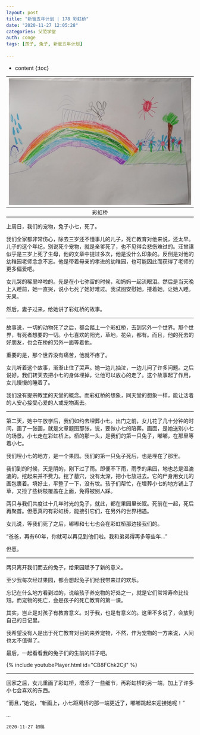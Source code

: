 ```yaml
---
layout: post
title: "新爸五年计划 | 178 彩虹桥"
date: "2020-11-27 12:05:28"
categories: 父范学堂
auth: conge
tags: [孩子, 兔子, 新爸五年计划]

---
```

* content
{:toc}


|![Rainbow Bridge](/assets/images/父范学堂/20201123_rainbow-bridge.jpg)|
|:----:|
|彩虹桥|


上周日，我们的宠物，兔子小七，死了。

我们全家都非常伤心，除去三岁还不懂事儿的儿子，死亡教育对他来说，还太早。儿子的这个年纪，别说死个宠物，就是亲爹死了，也不见得会悲伤难过的。汪曾祺似乎是三岁上死了生母，他的文章中提过多次，他是没什么印象的。反倒是对他的幼稚园老师念念不忘。他是带着母亲的孝进的幼稚园，也可能因此而获得了老师的更多偏爱吧。

女儿哭的稀里哗啦的。先是在小七弥留的时候，和妈妈一起流眼泪。然后是当天晚上入睡前，她一直哭，说小七死了她好难过。我试图安慰她，搂着她，让她入睡。无果。

然后，妻子过来，给她讲了彩虹桥的故事。





----

故事说，一切的动物死了之后，都会踏上一个彩虹桥，去到另外一个世界。那个世界，有死者想要的一切。小七喜欢的阳光，草地，花朵，都有。而且，他的死去的好朋友，也会在桥的另外一面等着他。

重要的是，那个世界没有痛苦，他就不疼了。

女儿听着这个故事，渐渐止住了哭声。她一边儿抽泣，一边儿问了许多问题。之后说好，我们转天去把小七的身体埋掉，让他可以放心的走了。这个故事起了作用，女儿慢慢的睡着了。

我们没有提宗教里的天堂的概念。而彩虹桥的想象，同天堂的想象一样，能让活着的人安心接受心爱的人或宠物离去。

----

第二天，她中午放学后，我们如约去埋葬小七。出门之前，女儿花了几十分钟的时间，画了一张画，就是文章题图那张，说，要做小七的陪葬。画面，是她送别小七的场景。小七走在彩虹桥上。桥的那一头，是我们的第一只兔子，嘟嘟，在那里等着小七。

我们埋小七的地方，是一个果园。我们的第一只兔子死后，也是埋在了那里。

我们到的时候，天是阴的，刚下过了雨。即便不下雨，雨季的果园，地也总是湿漉漉的。挖起来并不费力。挖了墓穴，没有太深，把小七放进去。它的尸身用女儿的画包裹着。填好土，平整了一下，没有坟。孩子们帮忙，在埋葬小七的地方铺上了草，又捡了些树枝覆盖在上面，免得被别人踩。

两只与我们共度过十几年时光的兔子，就此，都在果园里长眠。死前在一起，死后再聚首。但愿真的有彩虹桥，能接引它们，在另外的世界相遇。

女儿说，等我们死了之后，嘟嘟和七七也会在彩虹桥那边接我们的。

“爸爸，再有60年，你就可以再见到他们啦。我和弟弟得再多等些年...”

但愿。

----


两只离开我们而去的兔子，给果园赋予了新的意义。

至少我每次经过果园，都会想起兔子们给我带来过的欢乐。

忘记在什么地方看到过的，说给孩子养宠物的好处之一，就是它们常常寿命比较短。而宠物的死亡，会是孩子的死亡教育的第一课。

其实，岂止是对孩子有教育意义。对于我，也是有意义的。这里不多说了，会放到自己的日记里。

我希望没有人是出于死亡教育对目的来养宠物，不然，作为宠物的一方来说，人间也太不值得了。

最后，一起看看我的兔子们的生前的样子吧。

{% include youtubePlayer.html id="CB8FChk2CjI" %}


----

回家之后，女儿重画了彩虹桥，增添了一些细节，再彩虹桥的另一端，加上了许多小七会喜欢的东西。

“而且，”她说，“新画上，小七距离桥的那一端更近了，嘟嘟跳起来迎接她呢！”

...


```
2020-11-27 初稿
```

